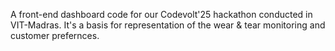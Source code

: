 A front-end dashboard code for our Codevolt'25 hackathon conducted in VIT-Madras. 
It's a basis for representation of the wear & tear monitoring and customer prefernces.
